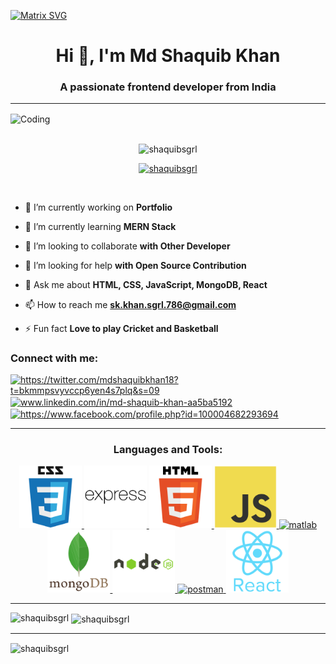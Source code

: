  [![Matrix SVG](https://raw.githubusercontent.com/rodrigograca31/rodrigograca31/master/matrix.svg)]() 

<h1 align="center">Hi 👋, I'm Md Shaquib Khan</h1>
<h3 align="center">A passionate frontend developer from India</h3>
<hr>

<img align="center" alt="Coding" width="500" src="https://cdn.dribbble.com/users/1162077/screenshots/3848914/programmer.gif">
<br></br>

<p align="center"> <img src="https://komarev.com/ghpvc/?username=shaquibsgrl&label=Profile%20views&color=0e75b6&style=flat" alt="shaquibsgrl" /> </p>

<p align="center"> <a href="https://github.com/ryo-ma/github-profile-trophy"><img src="https://github-profile-trophy.vercel.app/?username=shaquibsgrl" alt="shaquibsgrl" /></a> </p>

<p align="center"> <a href="https://twitter.com/" target="blank"><img src="https://img.shields.io/twitter/follow/?logo=twitter&style=for-the-badge" alt="" /></a> </p>

- 🔭 I’m currently working on **Portfolio**

- 🌱 I’m currently learning **MERN Stack**

- 👯 I’m looking to collaborate **with Other Developer**

- 🤝 I’m looking for help **with Open Source Contribution**

- 💬 Ask me about **HTML, CSS, JavaScript, MongoDB, React**

- 📫 How to reach me **sk.khan.sgrl.786@gmail.com**

- ⚡ Fun fact **Love to play Cricket and Basketball**

<h3 align="left">Connect with me:</h3>
<p align="left">
<a href="https://twitter.com/https://twitter.com/mdshaquibkhan18?t=bkmmpsvyvccp6yen4s7plq&s=09" target="blank"><img align="center" src="https://raw.githubusercontent.com/rahuldkjain/github-profile-readme-generator/master/src/images/icons/Social/twitter.svg" alt="https://twitter.com/mdshaquibkhan18?t=bkmmpsvyvccp6yen4s7plq&s=09" height="30" width="40" /></a>
<a href="https://linkedin.com/in/www.linkedin.com/in/md-shaquib-khan-aa5ba5192" target="blank"><img align="center" src="https://raw.githubusercontent.com/rahuldkjain/github-profile-readme-generator/master/src/images/icons/Social/linked-in-alt.svg" alt="www.linkedin.com/in/md-shaquib-khan-aa5ba5192" height="30" width="40" /></a>
<a href="https://fb.com/https://www.facebook.com/profile.php?id=100004682293694" target="blank"><img align="center" src="https://raw.githubusercontent.com/rahuldkjain/github-profile-readme-generator/master/src/images/icons/Social/facebook.svg" alt="https://www.facebook.com/profile.php?id=100004682293694" height="30" width="40" /></a>
</p>
<hr>
<h3 align="center">Languages and Tools:</h3>
<p align="center"> <a href="https://www.w3schools.com/css/" target="_blank" rel="noreferrer"> <img src="https://raw.githubusercontent.com/devicons/devicon/master/icons/css3/css3-original-wordmark.svg" alt="css3" width="100" height="100"/> </a> <a href="https://expressjs.com" target="_blank" rel="noreferrer"> <img src="https://raw.githubusercontent.com/devicons/devicon/master/icons/express/express-original-wordmark.svg" alt="express" width="100" height="100"/> </a> <a href="https://www.w3.org/html/" target="_blank" rel="noreferrer"> <img src="https://raw.githubusercontent.com/devicons/devicon/master/icons/html5/html5-original-wordmark.svg" alt="html5" width="100" height="100"/> </a> <a href="https://developer.mozilla.org/en-US/docs/Web/JavaScript" target="_blank" rel="noreferrer"> <img src="https://raw.githubusercontent.com/devicons/devicon/master/icons/javascript/javascript-original.svg" alt="javascript" width="100" height="100"/>  </a> <a href="https://www.mathworks.com/" target="_blank" rel="noreferrer"> <img src="https://upload.wikimedia.org/wikipedia/commons/2/21/Matlab_Logo.png" alt="matlab" width="100" height="100"/> </a> <a href="https://www.mongodb.com/" target="_blank" rel="noreferrer"> <img src="https://raw.githubusercontent.com/devicons/devicon/master/icons/mongodb/mongodb-original-wordmark.svg" alt="mongodb" width="100" height="100"/> </a> <a href="https://nodejs.org" target="_blank" rel="noreferrer"> <img src="https://raw.githubusercontent.com/devicons/devicon/master/icons/nodejs/nodejs-original-wordmark.svg" alt="nodejs" width="100" height="100"/> </a> <a href="https://postman.com" target="_blank" rel="noreferrer"> <img src="https://www.vectorlogo.zone/logos/getpostman/getpostman-icon.svg" alt="postman" width="100" height="100"/> </a> <a href="https://reactjs.org/" target="_blank" rel="noreferrer"> <img src="https://raw.githubusercontent.com/devicons/devicon/master/icons/react/react-original-wordmark.svg" alt="react" width="100" height="100"/> </a> </p>
<hr>

<p><img align="left" src="https://github-readme-stats.vercel.app/api/top-langs?username=shaquibsgrl&show_icons=true&locale=en&layout=compact" alt="shaquibsgrl" /></p>


<p>&nbsp;<img align="center" src="https://github-readme-stats.vercel.app/api?username=shaquibsgrl&show_icons=true&locale=en" alt="shaquibsgrl" /></p>
<hr>

<p><img align="center" src="https://github-readme-streak-stats.herokuapp.com/?user=shaquibsgrl&" alt="shaquibsgrl" /></p>

